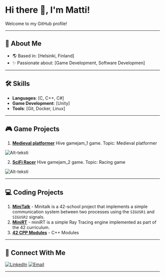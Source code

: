 # Hi there 👋, I'm Matti!

Welcome to my GitHub profile!

---

## 🚀 About Me
- 🌎 Based in: [Helsinki, Finland]
- ✨ Passionate about: [Game Development, Software Developmen]

---

## 🛠️ Skills
- **Languages**: [C, C++, C#]
- **Game Development**: [Unity]
- **Tools**: [Git, Docker, Linux]

---

## 🎮 Game Projects
1. [**Medieval platformer**](https://github.com/MRinkinen/Hive_GameJam_1_Medieval_Platformer) Hive gamejam_1 game. Topic: Medieval platformer
   
![Alt-teksti](MediEvalGIF.gif)


2. [**SciFi Racer**](https://github.com/MRinkinen/Hive_GameJam_2_SciFi_Racer) Hive gamejam_2 game. Topic: Racing game

![Alt-teksti](ScifiRacerGIF.gif)

---

## 💻 Coding Projects
1. [**MiniTalk**](https://github.com/MRinkinen/ft_minitalk) - Minitalk is a 42-school project that implements a simple communication system between two processes using the `SIGUSR1` and `SIGUSR2` signals.
2. [**MiniRT**](https://github.com/MRinkinen/miniRT_collab) - miniRT is a simple Ray Tracing engine implemented as part of the 42 curriculum.
3. [**42 CPP Modules**](https://github.com/MRinkinen/CPP_Modules) - C++ Modules


---

## 📧 Connect With Me
[![LinkedIn](https://img.shields.io/badge/-LinkedIn-blue?style=flat&logo=linkedin)](https://www.linkedin.com/in/matti-rinkinen-6a819322b/)
[![Email](https://img.shields.io/badge/-Email-red?style=flat&logo=gmail)](mailto:mattirinkinen@gmail.com)

---
<!--
# Hi there 👋, I'm [Your Name]!

Welcome to my GitHub profile! I'm a passionate [Your Profession/Role] who loves exploring new technologies and building innovative projects. Feel free to explore my repositories and connect with me!

---

## 🚀 About Me
- 🌎 Based in: [Your Location]
- ✨ Passionate about: [e.g., Game Development, Open Source, AI]
- 🌟 Goals for 2025: [Your professional goals]
- ⚡ Fun Fact: [Something unique about you]

---

## 🛠️ Skills
- **Languages**: [C, C++, C#]
- **Game Development**: [Unity]
- **Tools**: [Git, Docker, Linux]

---

## 🎮 Game Projects
1. [**SciFi Racer**](https://github.com/MRinkinen/Hive_GameJam_2_SciFi_Racer) Hive gamejam game
2. [**Pixel Adventure**](https://github.com/username/pixel-adventure) - A pixel-art platformer created with Godot Engine.
3. [**Racing Rivals**](https://github.com/username/racing-rivals) - A high-speed multiplayer racing game using Unreal Engine.
4. [**Dungeon Crawler**](https://github.com/username/dungeon-crawler) - A procedurally generated dungeon game with roguelike mechanics.
5. [**VR Escape Room**](https://github.com/username/vr-escape-room) - An immersive escape room experience designed for VR platforms.

---

## 💻 Coding Projects
1. [**Task Master**](https://github.com/MRinkinen/ft_minitalk) - Minitalk is a 42-school project that implements a simple communication system between two processes using the `SIGUSR1` and `SIGUSR2` signals.
2. [**Weather Wizard**](https://github.com/username/weather-wizard) - A weather forecasting app using Python and Flask.
3. [**Portfolio Website**](https://github.com/username/portfolio-website) - A personal portfolio site showcasing my work (HTML/CSS/JS).
4. [**Algo Visualizer**](https://github.com/username/algo-visualizer) - A tool for visualizing algorithms like sorting and pathfinding.
5. [**Chat App**](https://github.com/username/chat-app) - A real-time chat application with WebSocket support.

---

## 📧 Connect With Me
[![LinkedIn](https://img.shields.io/badge/-LinkedIn-blue?style=flat&logo=linkedin)]([https://www.linkedin.com/in/your-linkedin](https://www.linkedin.com/in/matti-rinkinen-6a819322b/))
[![Email](https://img.shields.io/badge/-Email-red?style=flat&logo=gmail)](mailto:mattirinkinen@gmail.com)

---

Feel free to explore and reach out if you'd like to collaborate on any projects!
-->

